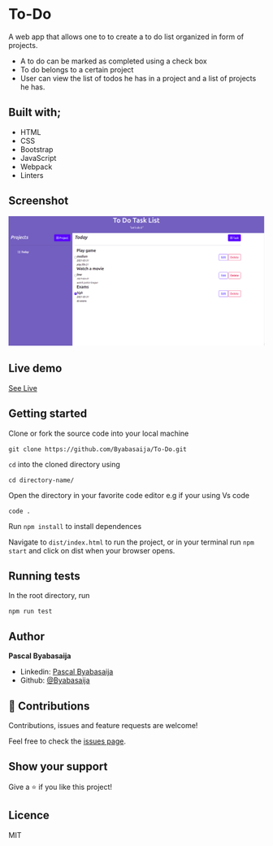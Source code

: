 # To-Do
A web app that allows one to to create a to do list organized in form of projects.
- A to do can be marked as completed using a check box
- To do belongs to a certain project
- User can view the list of todos he has in a project and a list of projects he has.


## Built with;
- HTML 
- CSS
- Bootstrap
- JavaScript
- Webpack
- Linters

## Screenshot
![screenshot](./assets/img/shot1.png)
## Live demo 

[See Live](http://pascalbyabasaija.me/To-Do/dist/index.html)

## Getting started

Clone or fork the source code into your local machine
```
git clone https://github.com/Byabasaija/To-Do.git
```
```cd``` into the cloned directory using
```
cd directory-name/
```

Open the directory in your favorite code editor e.g if your using Vs code
```
code .
```

Run ``` npm install ``` to install dependences

Navigate to  ``` dist/index.html ``` to run the project, or in your terminal run ``` npm start ``` and click on dist when your browser opens.

## Running tests

In the root directory, run

```
npm run test
```


## Author
**Pascal Byabasaija**
- Linkedin: [Pascal Byabasaija](https://www.linkedin.com/in/pascal-byabasaija/)
- Github: [@Byabasaija](https://github.com/Byabasaija)

## 🤝 Contributions

Contributions, issues and feature requests are welcome!

Feel free to check the [issues page](issues/).


## Show your support

Give a ⭐️ if you like this project!

## Licence
MIT